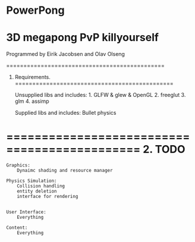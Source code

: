 PowerPong
==============================================
3D megapong PvP killyourself
==============================================

Programmed by Eirik Jacobsen and Olav Olseng

==============================================
1. Requirements.
==============================================
	
	Unsupplied libs and includes:
		1. 	GLFW & glew & OpenGL
		2.	freeglut
		3.	glm
		4.	assimp
		

	Supplied libs and includes:
		Bullet physics
	
	


=============================================
2. TODO
=============================================

	Graphics:
		Dynaimc shading and resource manager
		
	Physics Simulation:
		Collision handling
		entity deletion
		interface for rendering
		
		
	User Interface:
		Everything
	
	Content:
		Everything
